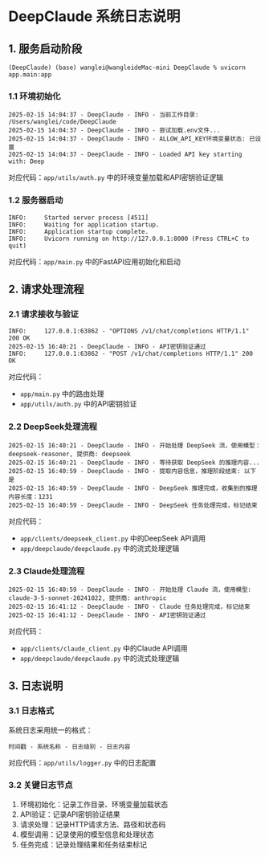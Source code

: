 # DeepClaude 系统日志说明

## 1. 服务启动阶段

```shell
(DeepClaude) (base) wanglei@wangleideMac-mini DeepClaude % uvicorn app.main:app
```

### 1.1 环境初始化
```log
2025-02-15 14:04:37 - DeepClaude - INFO - 当前工作目录: /Users/wanglei/code/DeepClaude
2025-02-15 14:04:37 - DeepClaude - INFO - 尝试加载.env文件...
2025-02-15 14:04:37 - DeepClaude - INFO - ALLOW_API_KEY环境变量状态: 已设置
2025-02-15 14:04:37 - DeepClaude - INFO - Loaded API key starting with: Deep
```

对应代码：`app/utils/auth.py` 中的环境变量加载和API密钥验证逻辑

### 1.2 服务器启动
```log
INFO:     Started server process [4511]
INFO:     Waiting for application startup.
INFO:     Application startup complete.
INFO:     Uvicorn running on http://127.0.0.1:8000 (Press CTRL+C to quit)
```

对应代码：`app/main.py` 中的FastAPI应用初始化和启动

## 2. 请求处理流程

### 2.1 请求接收与验证
```log
INFO:     127.0.0.1:63862 - "OPTIONS /v1/chat/completions HTTP/1.1" 200 OK
2025-02-15 16:40:21 - DeepClaude - INFO - API密钥验证通过
INFO:     127.0.0.1:63862 - "POST /v1/chat/completions HTTP/1.1" 200 OK
```

对应代码：
- `app/main.py` 中的路由处理
- `app/utils/auth.py` 中的API密钥验证

### 2.2 DeepSeek处理流程
```log
2025-02-15 16:40:21 - DeepClaude - INFO - 开始处理 DeepSeek 流，使用模型：deepseek-reasoner, 提供商: deepseek
2025-02-15 16:40:21 - DeepClaude - INFO - 等待获取 DeepSeek 的推理内容...
2025-02-15 16:40:59 - DeepClaude - INFO - 提取内容信息，推理阶段结束: 以下是
2025-02-15 16:40:59 - DeepClaude - INFO - DeepSeek 推理完成，收集到的推理内容长度：1231
2025-02-15 16:40:59 - DeepClaude - INFO - DeepSeek 任务处理完成，标记结束
```

对应代码：
- `app/clients/deepseek_client.py` 中的DeepSeek API调用
- `app/deepclaude/deepclaude.py` 中的流式处理逻辑

### 2.3 Claude处理流程
```log
2025-02-15 16:40:59 - DeepClaude - INFO - 开始处理 Claude 流，使用模型: claude-3-5-sonnet-20241022, 提供商: anthropic
2025-02-15 16:41:12 - DeepClaude - INFO - Claude 任务处理完成，标记结束
2025-02-15 16:41:12 - DeepClaude - INFO - API密钥验证通过
```

对应代码：
- `app/clients/claude_client.py` 中的Claude API调用
- `app/deepclaude/deepclaude.py` 中的流式处理逻辑

## 3. 日志说明

### 3.1 日志格式
系统日志采用统一的格式：
```
时间戳 - 系统名称 - 日志级别 - 日志内容
```

对应代码：`app/utils/logger.py` 中的日志配置

### 3.2 关键日志节点
1. 环境初始化：记录工作目录、环境变量加载状态
2. API验证：记录API密钥验证结果
3. 请求处理：记录HTTP请求方法、路径和状态码
4. 模型调用：记录使用的模型信息和处理状态
5. 任务完成：记录处理结果和任务结束标记
